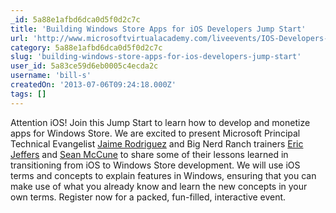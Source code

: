 ```yaml
---
_id: 5a88e1afbd6dca0d5f0d2c7c
title: 'Building Windows Store Apps for iOS Developers Jump Start'
url: 'http://www.microsoftvirtualacademy.com/liveevents/IOS-Developers-Jump-Start?CR_CC=200226321'
category: 5a88e1afbd6dca0d5f0d2c7c
slug: 'building-windows-store-apps-for-ios-developers-jump-start'
user_id: 5a83ce59d6eb0005c4ecda2c
username: 'bill-s'
createdOn: '2013-07-06T09:24:18.000Z'
tags: []
---
```


Attention iOS! Join this Jump Start to learn how to develop and monetize apps for Windows Store. We are excited to present Microsoft Principal Technical Evangelist <a href="http://twitter.com/jaimerodriguez">Jaime Rodriguez</a> and Big Nerd Ranch trainers <a href="http://twitter.com/bignerdranch">Eric Jeffers</a> and <a href="http://twitter.com/bignerdranch">Sean McCune</a> to share some of their lessons learned in transitioning from iOS to Windows Store development. We will use iOS terms and concepts to explain features in Windows, ensuring that you can make use of what you already know and learn the new concepts in your own terms. Register now for a packed, fun-filled, interactive event.

